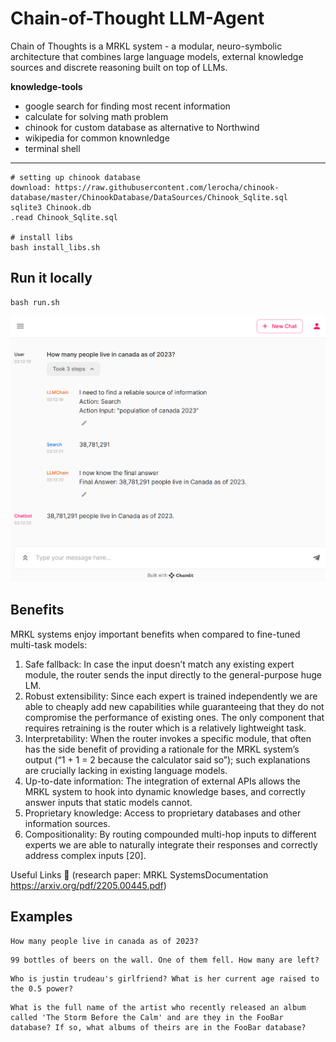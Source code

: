 # Chain-of-Thought LLM-Agent
Chain of Thoughts is a MRKL system - a modular, neuro-symbolic architecture that combines large language models, external knowledge sources and discrete reasoning built on top of LLMs.

**knowledge-tools**
- google search for finding most recent information
- calculate for solving math problem
- chinook for custom database as alternative to Northwind
- wikipedia for common knownledge
- terminal shell
---
```
# setting up chinook database
download: https://raw.githubusercontent.com/lerocha/chinook-database/master/ChinookDatabase/DataSources/Chinook_Sqlite.sql
sqlite3 Chinook.db
.read Chinook_Sqlite.sql

# install libs
bash install_libs.sh

```
## Run it locally
```
bash run.sh
```
![screenshot](./assets/cot_screenshot.png?raw=true "screenshot")

## Benefits
MRKL systems enjoy important benefits when compared to fine-tuned multi-task models:

1. Safe fallback: In case the input doesn’t match any existing expert module, the router sends the input directly to the general-purpose huge LM.
2. Robust extensibility: Since each expert is trained independently we are able to cheaply add new capabilities while guaranteeing that they do not compromise the performance of existing ones. The only component that requires retraining is the router which is a relatively lightweight task.
3. Interpretability: When the router invokes a specific module, that often has the side benefit of providing a rationale for the MRKL system’s output (“1 + 1 = 2 because the calculator said so”); such explanations are crucially lacking in existing language models.
4. Up-to-date information: The integration of external APIs allows the MRKL system to hook into dynamic knowledge bases, and correctly answer inputs that static models cannot.
5. Proprietary knowledge: Access to proprietary databases and other information sources.
6. Compositionality: By routing compounded multi-hop inputs to different experts we are able to naturally integrate their responses and correctly address complex inputs [20].

Useful Links 🔗
(research paper: MRKL SystemsDocumentation https://arxiv.org/pdf/2205.00445.pdf)

## Examples 
```
How many people live in canada as of 2023?
```
```
99 bottles of beers on the wall. One of them fell. How many are left?
```
```
Who is justin trudeau's girlfriend? What is her current age raised to the 0.5 power?
```
```
What is the full name of the artist who recently released an album called 'The Storm Before the Calm' and are they in the FooBar database? If so, what albums of theirs are in the FooBar database?
```

